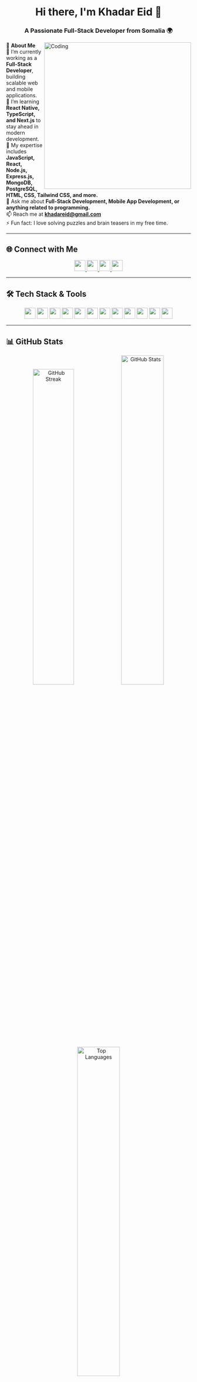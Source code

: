 <h1 align="center">Hi there, I'm Khadar Eid 👋</h1>
<h3 align="center">A Passionate Full-Stack Developer from Somalia 🌍</h3>

<img align="right" alt="Coding" width="400" src="https://cdn.dribbble.com/users/214929/screenshots/4366947/dribbble-shot_6.gif">

🚀 **About Me**  
🔭 I’m currently working as a **Full-Stack Developer**, building scalable web and mobile applications.  
🌱 I’m learning **React Native, TypeScript, and Next.js** to stay ahead in modern development.  
💼 My expertise includes **JavaScript, React, Node.js, Express.js, MongoDB, PostgreSQL, HTML, CSS, Tailwind CSS, and more.**  
💬 Ask me about **Full-Stack Development, Mobile App Development, or anything related to programming.**  
📫 Reach me at **khadareid@gmail.com**  
⚡ Fun fact: I love solving puzzles and brain teasers in my free time.  

---

## 🌐 Connect with Me  
<p align="center">
  <a href="https://facebook.com/khadariidnuux" target="_blank">
    <img src="https://img.shields.io/badge/Facebook-1877F2?style=for-the-badge&logo=facebook&logoColor=white" height="30" />
  </a>
  <a href="https://github.com/khadareid" target="_blank">
    <img src="https://img.shields.io/badge/GitHub-100000?style=for-the-badge&logo=github&logoColor=white" height="30" />
  </a>
  <a href="https://www.linkedin.com/in/khadar-eid/" target="_blank">
    <img src="https://img.shields.io/badge/LinkedIn-0077B5?style=for-the-badge&logo=linkedin&logoColor=white" height="30" />
  </a>
  <a href="https://twitter.com/khadareid" target="_blank">
    <img src="https://img.shields.io/badge/Twitter-1DA1F2?style=for-the-badge&logo=twitter&logoColor=white" height="30" />
  </a>
</p>

---

## 🛠️ Tech Stack & Tools  
<p align="center">
  <img src="https://img.shields.io/badge/JavaScript-F7DF1E?style=for-the-badge&logo=javascript&logoColor=black" height="30" />
  <img src="https://img.shields.io/badge/TypeScript-3178C6?style=for-the-badge&logo=typescript&logoColor=white" height="30" />
  <img src="https://img.shields.io/badge/React-61DAFB?style=for-the-badge&logo=react&logoColor=black" height="30" />
  <img src="https://img.shields.io/badge/Next.js-000000?style=for-the-badge&logo=next.js&logoColor=white" height="30" />
  <img src="https://img.shields.io/badge/Node.js-339933?style=for-the-badge&logo=node.js&logoColor=white" height="30" />
  <img src="https://img.shields.io/badge/Express.js-000000?style=for-the-badge&logo=express&logoColor=white" height="30" />
  <img src="https://img.shields.io/badge/MongoDB-47A248?style=for-the-badge&logo=mongodb&logoColor=white" height="30" />
  <img src="https://img.shields.io/badge/PostgreSQL-4169E1?style=for-the-badge&logo=postgresql&logoColor=white" height="30" />
  <img src="https://img.shields.io/badge/Tailwind_CSS-38B2AC?style=for-the-badge&logo=tailwind-css&logoColor=white" height="30" />
  <img src="https://img.shields.io/badge/Docker-2496ED?style=for-the-badge&logo=docker&logoColor=white" height="30" />
  <img src="https://img.shields.io/badge/Git-F05032?style=for-the-badge&logo=git&logoColor=white" height="30" />
  <img src="https://img.shields.io/badge/AWS-232F3E?style=for-the-badge&logo=amazon-aws&logoColor=white" height="30" />
</p>

---

## 📊 GitHub Stats  
<p align="center">
  <img width="47%" src="http://github-readme-streak-stats.herokuapp.com/?user=khadareid&theme=shades-of-purple&hide_border=true&date_format=j%20M%5B%20Y%5D" alt="GitHub Streak" />
  <img width="48%" src="https://github-readme-stats.vercel.app/api?username=khadareid&show_icons=true&locale=en&theme=radical" alt="GitHub Stats" />
</p>

<p align="center">
  <img width="48%" src="https://github-readme-stats.vercel.app/api/top-langs/?username=khadareid&layout=compact&theme=radical" alt="Top Languages" />
</p>

---

## 📈 Activity Graph  
<p align="center">
  <img src="https://github-readme-activity-graph.vercel.app/graph?username=khadareid&theme=react-dark" alt="GitHub Activity Graph" />
</p>

---

## 🚀 Projects & Contributions  
- 🌟 **[Project 1](https://github.com/khadareid/project1)** - Description of project 1  
- 🚀 **[Project 2](https://github.com/khadareid/project2)** - Description of project 2  
- 🎯 **[Project 3](https://github.com/khadareid/project3)** - Description of project 3  

---

## 🏆 Achievements  
🏅 Open-source contributor  
🎤 Speaker at local tech meetups  
📖 Lifelong learner in software development  

---

## 🎯 Goals for 2025  
✔ Master **React Native & Next.js**  
✔ Build **SaaS applications**  
✔ Grow my **developer community**  
✔ Contribute more to **open-source**  

---

## 🎶 Fun Fact  
I love listening to **lofi music** while coding and enjoy **chess** during breaks.  

---

<p align="center">
  <img src="https://komarev.com/ghpvc/?username=khadareid&color=blueviolet&style=flat-square" alt="Profile Views" />
</p>
